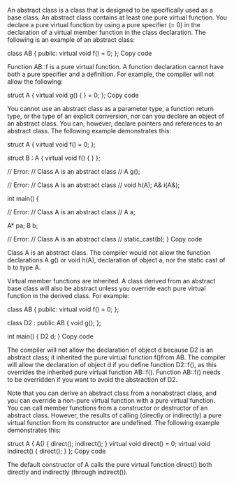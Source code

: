 An abstract class is a class that is designed to be specifically used as a base class. An abstract class contains at least one pure virtual function. You declare a pure virtual function by using a pure specifier (= 0) in the declaration of a virtual member function in the class declaration.
The following is an example of an abstract class:

class AB {
public:
  virtual void f() = 0;
};
Copy code

Function AB::f is a pure virtual function. A function declaration cannot have both a pure specifier and a definition. For example, the compiler will not allow the following:

struct A {
  virtual void g() { } = 0;
};
Copy code

You cannot use an abstract class as a parameter type, a function return type, or the type of an explicit conversion, nor can you declare an object of an abstract class. You can, however, declare pointers and references to an abstract class. The following example demonstrates this:

struct A {
  virtual void f() = 0;
};

struct B : A {
  virtual void f() { }
};

// Error:
// Class A is an abstract class
// A g();

// Error:
// Class A is an abstract class
// void h(A);
A& i(A&);

int main() {

// Error:
// Class A is an abstract class
//   A a;

   A* pa;
   B b;

// Error:
// Class A is an abstract class
//   static_cast<A>(b);
}
Copy code

Class A is an abstract class. The compiler would not allow the function declarations A g() or void h(A), declaration of object a, nor the static cast of b to type A.

Virtual member functions are inherited. A class derived from an abstract base class will also be abstract unless you override each pure virtual function in the derived class.
For example:

class AB {
public:
  virtual void f() = 0;
};

class D2 : public AB {
  void g();
};

int main() {
  D2 d;
}
Copy code

The compiler will not allow the declaration of object d because D2 is an abstract class; it inherited the pure virtual function f()from AB. The compiler will allow the declaration of object d if you define function D2::f(), as this overrides the inherited pure virtual function AB::f(). Function AB::f() needs to be overridden if you want to avoid the abstraction of D2.

Note that you can derive an abstract class from a nonabstract class, and you can override a non-pure virtual function with a pure virtual function.
You can call member functions from a constructor or destructor of an abstract class. However, the results of calling (directly or indirectly) a pure virtual function from its constructor are undefined. The following example demonstrates this:

struct A {
  A() {
    direct();
    indirect();
  }
  virtual void direct() = 0;
  virtual void indirect() { direct(); }
};
Copy code

The default constructor of A calls the pure virtual function direct() both directly and indirectly (through indirect()).
